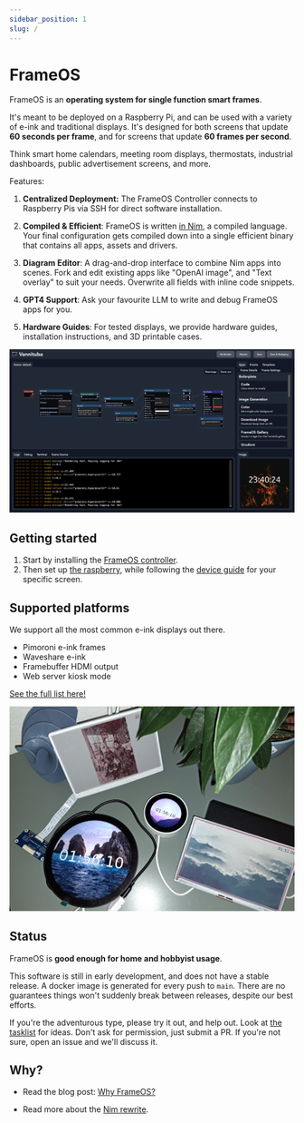 ```yaml
---
sidebar_position: 1
slug: /
---
```


# FrameOS 

FrameOS is an **operating system for single function smart frames**. 

It's meant to be deployed on a Raspberry Pi, and can be used with a variety of e-ink and traditional displays. It's designed for both screens that update **60 seconds per frame**, and for screens that update **60 frames per second**.

Think smart home calendars, meeting room displays, thermostats, industrial dashboards, public advertisement screens, and more. 

Features:

1. **Centralized Deployment:** The FrameOS Controller connects to Raspberry Pis via SSH for direct software installation.

2. **Compiled & Efficient**: FrameOS is written [in Nim](https://nim-lang.org/), a compiled language. Your final configuration gets compiled down into a single efficient binary that contains all apps, assets and drivers.

2. **Diagram Editor**: A drag-and-drop interface to combine Nim apps into scenes. Fork and edit existing apps like "OpenAI image", and "Text overlay" to suit your needs. Overwrite all fields with inline code snippets.

4. **GPT4 Support**: Ask your favourite LLM to write and debug FrameOS apps for you.

5. **Hardware Guides**: For tested displays, we provide hardware guides, installation instructions, and 3D printable cases.

![](../blog/_img/nim-vannituba2.png)

## Getting started

1. Start by installing the [FrameOS controller](/installation/controller).
2. Then set up [the raspberry](/installation/raspberry), while following the [device guide](/devices) for your specific screen.


## Supported platforms

We support all the most common e-ink displays out there.

- Pimoroni e-ink frames
- Waveshare e-ink
- Framebuffer HDMI output
- Web server kiosk mode

[See the full list here!](/devices)

![FrameOS Frames](./_img/1-frames.jpg)

## Status

FrameOS is **good enough for home and hobbyist usage**.

This software is still in early development, and does not have a stable release. A docker image is generated for every push to `main`. There are no guarantees things won't suddenly break between releases, despite our best efforts.

If you're the adventurous type, please try it out, and help out. Look at [the tasklist](https://github.com/FrameOS/frameos/issues/1) for ideas. Don't ask for permission, just submit a PR. If you're not sure, open an issue and we'll discuss it.

## Why?

- Read the blog post: [Why FrameOS?](/blog/why-frameos)

- Read more about the [Nim rewrite](/blog/nim-rewrite).
